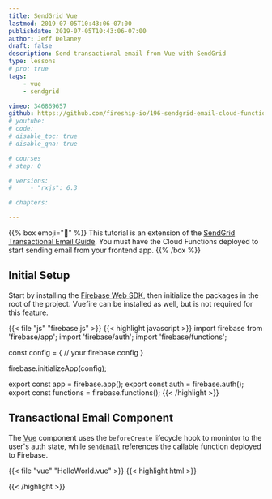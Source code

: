```yaml
---
title: SendGrid Vue
lastmod: 2019-07-05T10:43:06-07:00
publishdate: 2019-07-05T10:43:06-07:00
author: Jeff Delaney
draft: false
description: Send transactional email from Vue with SendGrid
type: lessons
# pro: true
tags: 
    - vue
    - sendgrid

vimeo: 346869657
github: https://github.com/fireship-io/196-sendgrid-email-cloud-functions
# youtube: 
# code: 
# disable_toc: true
# disable_qna: true

# courses
# step: 0

# versions: 
#     - "rxjs": 6.3

# chapters:

---
```


{{% box emoji="👀" %}}
This tutorial is an extension of the [SendGrid Transactional Email Guide](/lessons/sendgrid-transactional-email-guide/). You must have the Cloud Functions deployed to start sending email from your frontend app. 
{{% /box %}}


## Initial Setup

Start by installing the [Firebase Web SDK](https://firebase.google.com/docs/web/setup), then initialize the packages in the root of the project.  Vuefire can be installed as well, but is not required for this feature. 

{{< file "js" "firebase.js" >}}
{{< highlight javascript >}}
import firebase from 'firebase/app';
import 'firebase/auth';
import 'firebase/functions';

const config = {
 // your firebase config
}

firebase.initializeApp(config);

export const app = firebase.app();
export const auth = firebase.auth();
export const functions = firebase.functions();
{{< /highlight >}}


## Transactional Email Component

The [Vue](https://vuejs.org/) component uses the `beforeCreate` lifecycle hook to monintor to the user's auth state, while `sendEmail` references the callable function deployed to Firebase.

{{< file "vue" "HelloWorld.vue" >}}
{{< highlight html >}}
<template>
<div>

  <div v-if="user">
    {{ JSON.stringify(user) }}
    <button v-on:click="sendEmail()">Send Email with Callable Function</button>
    <button v-on:click="signOut()">Sign Out</button>
  </div>

  <div v-else>
    <button v-on:click="signInWithGoogle()">Login with Google</button>
  </div>

</div>
</template>

<script>

import * as firebase from 'firebase/app';
import { auth, functions } from '../firebase';

export default {
  name: 'HelloWorld',
  data: function () {
    return {
      user: null
    }
  },
  beforeCreate: function() {
    firebase.auth().onAuthStateChanged((user) => {
      this.user = user;
    })
  },
  methods: {
    signInWithGoogle: function() {
      return auth.signInWithPopup(new firebase.auth.GoogleAuthProvider())
    },
    signOut: function() {
      return auth.signOut();
    },
    sendEmail: function() {
      const callable = functions.httpsCallable('genericEmail');
      return callable({ text: 'Sending email with Vue and SendGrid is fun!', subject: 'Email from Vue'}).then(console.log);
    },
  }
}
</script>
{{< /highlight >}}